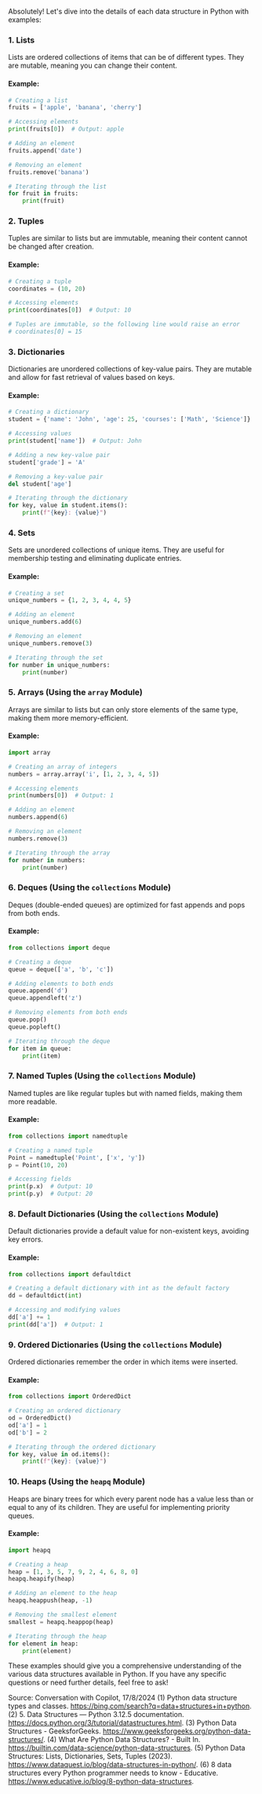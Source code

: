 Absolutely! Let's dive into the details of each data structure in Python with examples:

### 1. Lists
Lists are ordered collections of items that can be of different types. They are mutable, meaning you can change their content.

#### Example:
```python
# Creating a list
fruits = ['apple', 'banana', 'cherry']

# Accessing elements
print(fruits[0])  # Output: apple

# Adding an element
fruits.append('date')

# Removing an element
fruits.remove('banana')

# Iterating through the list
for fruit in fruits:
    print(fruit)
```

### 2. Tuples
Tuples are similar to lists but are immutable, meaning their content cannot be changed after creation.

#### Example:
```python
# Creating a tuple
coordinates = (10, 20)

# Accessing elements
print(coordinates[0])  # Output: 10

# Tuples are immutable, so the following line would raise an error
# coordinates[0] = 15
```

### 3. Dictionaries
Dictionaries are unordered collections of key-value pairs. They are mutable and allow for fast retrieval of values based on keys.

#### Example:
```python
# Creating a dictionary
student = {'name': 'John', 'age': 25, 'courses': ['Math', 'Science']}

# Accessing values
print(student['name'])  # Output: John

# Adding a new key-value pair
student['grade'] = 'A'

# Removing a key-value pair
del student['age']

# Iterating through the dictionary
for key, value in student.items():
    print(f"{key}: {value}")
```

### 4. Sets
Sets are unordered collections of unique items. They are useful for membership testing and eliminating duplicate entries.

#### Example:
```python
# Creating a set
unique_numbers = {1, 2, 3, 4, 4, 5}

# Adding an element
unique_numbers.add(6)

# Removing an element
unique_numbers.remove(3)

# Iterating through the set
for number in unique_numbers:
    print(number)
```

### 5. Arrays (Using the `array` Module)
Arrays are similar to lists but can only store elements of the same type, making them more memory-efficient.

#### Example:
```python
import array

# Creating an array of integers
numbers = array.array('i', [1, 2, 3, 4, 5])

# Accessing elements
print(numbers[0])  # Output: 1

# Adding an element
numbers.append(6)

# Removing an element
numbers.remove(3)

# Iterating through the array
for number in numbers:
    print(number)
```

### 6. Deques (Using the `collections` Module)
Deques (double-ended queues) are optimized for fast appends and pops from both ends.

#### Example:
```python
from collections import deque

# Creating a deque
queue = deque(['a', 'b', 'c'])

# Adding elements to both ends
queue.append('d')
queue.appendleft('z')

# Removing elements from both ends
queue.pop()
queue.popleft()

# Iterating through the deque
for item in queue:
    print(item)
```

### 7. Named Tuples (Using the `collections` Module)
Named tuples are like regular tuples but with named fields, making them more readable.

#### Example:
```python
from collections import namedtuple

# Creating a named tuple
Point = namedtuple('Point', ['x', 'y'])
p = Point(10, 20)

# Accessing fields
print(p.x)  # Output: 10
print(p.y)  # Output: 20
```

### 8. Default Dictionaries (Using the `collections` Module)
Default dictionaries provide a default value for non-existent keys, avoiding key errors.

#### Example:
```python
from collections import defaultdict

# Creating a default dictionary with int as the default factory
dd = defaultdict(int)

# Accessing and modifying values
dd['a'] += 1
print(dd['a'])  # Output: 1
```

### 9. Ordered Dictionaries (Using the `collections` Module)
Ordered dictionaries remember the order in which items were inserted.

#### Example:
```python
from collections import OrderedDict

# Creating an ordered dictionary
od = OrderedDict()
od['a'] = 1
od['b'] = 2

# Iterating through the ordered dictionary
for key, value in od.items():
    print(f"{key}: {value}")
```

### 10. Heaps (Using the `heapq` Module)
Heaps are binary trees for which every parent node has a value less than or equal to any of its children. They are useful for implementing priority queues.

#### Example:
```python
import heapq

# Creating a heap
heap = [1, 3, 5, 7, 9, 2, 4, 6, 8, 0]
heapq.heapify(heap)

# Adding an element to the heap
heapq.heappush(heap, -1)

# Removing the smallest element
smallest = heapq.heappop(heap)

# Iterating through the heap
for element in heap:
    print(element)
```

These examples should give you a comprehensive understanding of the various data structures available in Python. If you have any specific questions or need further details, feel free to ask!

Source: Conversation with Copilot, 17/8/2024
(1) Python data structure types and classes. https://bing.com/search?q=data+structures+in+python.
(2) 5. Data Structures — Python 3.12.5 documentation. https://docs.python.org/3/tutorial/datastructures.html.
(3) Python Data Structures - GeeksforGeeks. https://www.geeksforgeeks.org/python-data-structures/.
(4) What Are Python Data Structures? - Built In. https://builtin.com/data-science/python-data-structures.
(5) Python Data Structures: Lists, Dictionaries, Sets, Tuples (2023). https://www.dataquest.io/blog/data-structures-in-python/.
(6) 8 data structures every Python programmer needs to know - Educative. https://www.educative.io/blog/8-python-data-structures.